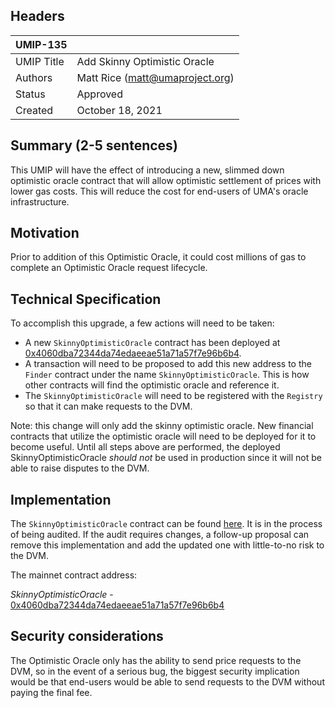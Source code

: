 ## Headers
| UMIP-135   |                                 |
|------------|---------------------------------|
| UMIP Title | Add Skinny Optimistic Oracle    |
| Authors    | Matt Rice (matt@umaproject.org) |
| Status     | Approved                       |
| Created    | October 18, 2021                |

## Summary (2-5 sentences)
This UMIP will have the effect of introducing a new, slimmed down optimistic oracle contract that will allow optimistic settlement of prices with lower gas costs. This will reduce the cost for end-users of UMA's oracle infrastructure.

## Motivation
Prior to addition of this Optimistic Oracle, it could cost millions of gas to complete an Optimistic Oracle request lifecycle.

## Technical Specification
To accomplish this upgrade, a few actions will need to be taken:
- A new `SkinnyOptimisticOracle` contract has been deployed at [0x4060dba72344da74edaeeae51a71a57f7e96b6b4](https://etherscan.io/address/0x4060dba72344da74edaeeae51a71a57f7e96b6b4).
- A transaction will need to be proposed to add this new address to the `Finder` contract under the name `SkinnyOptimisticOracle`. This is how other contracts will find the optimistic oracle and reference it.
- The `SkinnyOptimisticOracle` will need to be registered with the `Registry` so that it can make requests to the DVM.

Note: this change will only add the skinny optimistic oracle. New financial contracts that utilize the optimistic oracle will need to be deployed for it to become useful. Until all steps above are performed, the deployed SkinnyOptimisticOracle _should not_ be used in production since it will not be able to raise disputes to the DVM.

## Implementation

The `SkinnyOptimisticOracle` contract can be found [here](https://github.com/UMAprotocol/protocol/blob/master/packages/core/contracts/oracle/implementation/SkinnyOptimisticOracle.sol). It is in the process of being audited. If the audit requires changes, a follow-up proposal can remove this implementation and add the updated one with little-to-no risk to the DVM.

The mainnet contract address:

*SkinnyOptimisticOracle* - [0x4060dba72344da74edaeeae51a71a57f7e96b6b4](https://etherscan.io/address/0x4060dba72344da74edaeeae51a71a57f7e96b6b4)


## Security considerations

The Optimistic Oracle only has the ability to send price requests to the DVM, so in the event of a serious bug, the biggest security implication would be that end-users would be able to send requests to the DVM without paying the final fee.
